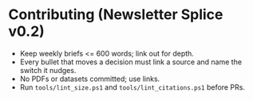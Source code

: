 
# Contributing (Newsletter Splice v0.2)
- Keep weekly briefs <= 600 words; link out for depth.
- Every bullet that moves a decision must link a source and name the switch it nudges.
- No PDFs or datasets committed; use links.
- Run `tools/lint_size.ps1` and `tools/lint_citations.ps1` before PRs.
